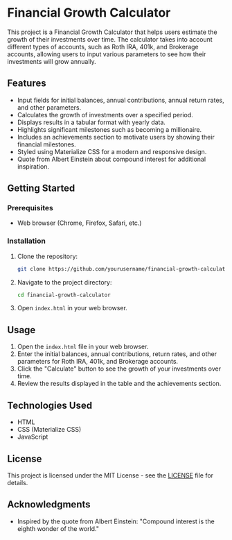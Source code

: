 # Financial Growth Calculator

This project is a Financial Growth Calculator that helps users estimate the growth of their investments over time. The calculator takes into account different types of accounts, such as Roth IRA, 401k, and Brokerage accounts, allowing users to input various parameters to see how their investments will grow annually.

## Features

- Input fields for initial balances, annual contributions, annual return rates, and other parameters.
- Calculates the growth of investments over a specified period.
- Displays results in a tabular format with yearly data.
- Highlights significant milestones such as becoming a millionaire.
- Includes an achievements section to motivate users by showing their financial milestones.
- Styled using Materialize CSS for a modern and responsive design.
- Quote from Albert Einstein about compound interest for additional inspiration.

## Getting Started

### Prerequisites

- Web browser (Chrome, Firefox, Safari, etc.)

### Installation

1. Clone the repository:
    ```bash
    git clone https://github.com/yourusername/financial-growth-calculator.git
    ```
2. Navigate to the project directory:
    ```bash
    cd financial-growth-calculator
    ```
3. Open `index.html` in your web browser.

## Usage

1. Open the `index.html` file in your web browser.
2. Enter the initial balances, annual contributions, return rates, and other parameters for Roth IRA, 401k, and Brokerage accounts.
3. Click the "Calculate" button to see the growth of your investments over time.
4. Review the results displayed in the table and the achievements section.

## Technologies Used

- HTML
- CSS (Materialize CSS)
- JavaScript

## License

This project is licensed under the MIT License - see the [LICENSE](LICENSE) file for details.

## Acknowledgments

- Inspired by the quote from Albert Einstein: "Compound interest is the eighth wonder of the world."
